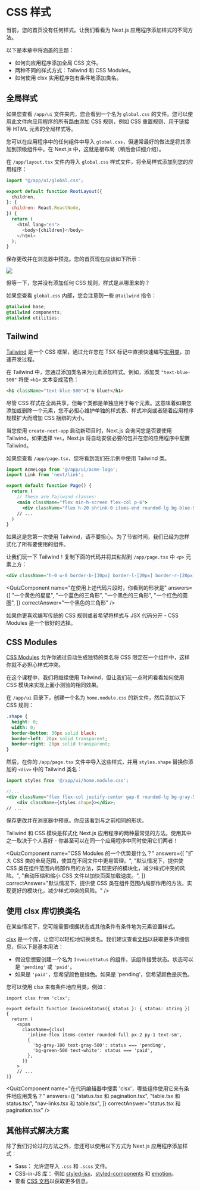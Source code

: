 # CSS 样式

当前，您的首页没有任何样式。让我们看看为 Next.js 应用程序添加样式的不同方法。

以下是本章中将涵盖的主题：

- 如何向应用程序添加全局 CSS 文件。
- 两种不同的样式方式：Tailwind 和 CSS Modules。
- 如何使用 clsx 实用程序包有条件地添加类名。

## 全局样式

如果您查看 `/app/ui` 文件夹内，您会看到一个名为 `global.css` 的文件。您可以使用此文件向应用程序的所有路由添加 CSS 规则，例如 CSS 重置规则、用于链接等 HTML 元素的全局样式等。

您可以在应用程序中的任何组件中导入 `global.css`，但通常最好的做法是将其添加到顶级组件中。在 Next.js 中，这就是根布局（稍后会详细介绍）。

在 `/app/layout.tsx` 文件内导入 `global.css` 样式文件，将全局样式添加到您的应用程序：

```js showLineNumbers {1} filename="/app/layout.tsx" copy
import "@/app/ui/global.css";

export default function RootLayout({
  children,
}: {
  children: React.ReactNode,
}) {
  return (
    <html lang="en">
      <body>{children}</body>
    </html>
  );
}
```

保存更改并在浏览器中预览。您的首页现在应该如下所示：

![](https://ngte-superbed.oss-cn-beijing.aliyuncs.com/book/nextjs-learn-cn/public/chapter2-home-page-with-tailwind.avif)

但等一下，您并没有添加任何 CSS 规则，样式是从哪里来的？

如果您查看 `global.css` 内部，您会注意到一些 `@tailwind` 指令：

```css showLineNumbers filename="/app/ui/global.css" copy
@tailwind base;
@tailwind components;
@tailwind utilities;
```

## Tailwind

[Tailwind](https://tailwindcss.com/) 是一个 CSS 框架，通过允许您在 TSX 标记中直接快速编写[实用类](https://tailwindcss.com/docs/utility-first)，加速开发过程。

在 Tailwind 中，您通过添加类名来为元素添加样式。例如，添加类 `"text-blue-500"` 将使 `<h1>` 文本变成蓝色：

```html copy
<h1 className="text-blue-500">I'm blue!</h1>
```

尽管 CSS 样式在全局共享，但每个类都是单独应用于每个元素。这意味着如果您添加或删除一个元素，您不必担心维护单独的样式表、样式冲突或者随着应用程序规模扩大而增加 CSS 捆绑的大小。

当您使用 `create-next-app` 启动新项目时，Next.js 会询问您是否要使用 Tailwind。如果选择 `Yes`，Next.js 将自动安装必要的包并在您的应用程序中配置 Tailwind。

如果您查看 `/app/page.tsx`，您将看到我们在示例中使用 Tailwind 类。

```jsx showLineNumbers filename="/app/page.tsx" copy
import AcmeLogo from '@/app/ui/acme-logo';
import Link from 'next/link';

export default function Page() {
  return (
    // These are Tailwind classes:
    <main className="flex min-h-screen flex-col p-6">
      <div className="flex h-20 shrink-0 items-end rounded-lg bg-blue-500 p-4 md:h-52">
    // ...
  )
}
```

如果这是您第一次使用 Tailwind，请不要担心。为了节省时间，我们已经为您样式化了所有要使用的组件。

让我们玩一下 Tailwind！复制下面的代码并将其粘贴到 `/app/page.tsx` 中 `<p>` 元素上方：

```jsx showLineNumbers filename="/app/page.tsx" copy
<div className="h-0 w-0 border-b-[30px] border-l-[20px] border-r-[20px] border-b-black border-l-transparent border-r-transparent" />
```

<QuizComponent
name="在使用上述代码片段时，你看到的形状是"
answers={[
"一个黄色的星星",
"一个蓝色的三角形",
"一个黑色的三角形",
"一个红色的圆圈",
]}
correctAnswer="一个黑色的三角形"
/>

如果你更喜欢编写传统的 CSS 规则或者希望将样式与 JSX 代码分开 - CSS Modules 是一个很好的选择。

## CSS Modules

[CSS Modules](https://nextjs.org/docs/pages/building-your-application/styling) 允许你通过自动生成独特的类名将 CSS 限定在一个组件中，这样你就不必担心样式冲突。

在这个课程中，我们将继续使用 Tailwind，但让我们花一点时间看看如何使用 CSS 模块来实现上面小测验的相同效果。

在 `/app/ui` 目录下，创建一个名为 `home.module.css` 的新文件，然后添加以下 CSS 规则：

```css showLineNumbers filename="/app/ui/home.module.css" copy
.shape {
  height: 0;
  width: 0;
  border-bottom: 30px solid black;
  border-left: 20px solid transparent;
  border-right: 20px solid transparent;
}
```

然后，在你的 `/app/page.tsx` 文件中导入这些样式，并用 `styles.shape` 替换你添加的 `<div>` 中的 Tailwind 类名：

```jsx showLineNumbers {1, 5} filename="/app/page.tsx" copy
import styles from '@/app/ui/home.module.css';

//...
<div className="flex flex-col justify-center gap-6 rounded-lg bg-gray-50 px-6 py-10 md:w-2/5 md:px-20">
    <div className={styles.shape}></div>;
// ...
```

保存更改并在浏览器中预览。你应该看到与之前相同的形状。

Tailwind 和 CSS 模块是样式化 Next.js 应用程序的两种最常见的方法。使用其中之一取决于个人喜好 - 你甚至可以在同一个应用程序中同时使用它们两者！

<QuizComponent
name="CSS Modules 的一个优势是什么？"
answers={[
"扩大 CSS 类的全局范围，使其在不同文件中更易管理。",
"默认情况下，提供使 CSS 类在组件范围内局部作用的方法，实现更好的模块化，减少样式冲突的风险。",
"自动压缩和缩小 CSS 文件以加快页面加载速度。",
]}
correctAnswer="默认情况下，提供使 CSS 类在组件范围内局部作用的方法，实现更好的模块化，减少样式冲突的风险。"
/>

## 使用 clsx 库切换类名

在某些情况下，您可能需要根据状态或其他条件有条件地为元素设置样式。

[clsx](https://www.npmjs.com/package/clsx) 是一个库，让您可以轻松地切换类名。我们建议查看[文档](https://github.com/lukeed/clsx)以获取更多详细信息，但以下是基本用法：

- 假设您想要创建一个名为 `InvoiceStatus` 的组件，该组件接受状态。状态可以是 `'pending'` 或 `'paid'`。
- 如果是 `'paid'`，您希望颜色是绿色。如果是 'pending'，您希望颜色是灰色。

您可以使用 clsx 来有条件地应用类，例如：

```tsx showLineNumbers {9-10} filename="/app/ui/invoices/status.tsx" copy
import clsx from 'clsx';

export default function InvoiceStatus({ status }: { status: string }) {
  return (
    <span
      className={clsx(
        'inline-flex items-center rounded-full px-2 py-1 text-sm',
        {
          'bg-gray-100 text-gray-500': status === 'pending',
          'bg-green-500 text-white': status === 'paid',
        },
      )}
    >
    // ...
)}
```

<QuizComponent
name="在代码编辑器中搜索 'clsx'，哪些组件使用它来有条件地应用类名？"
answers={[
"status.tsx 和 pagination.tsx",
"table.tsx 和 status.tsx",
"nav-links.tsx 和 table.tsx",
]}
correctAnswer="status.tsx 和 pagination.tsx"
/>

## 其他样式解决方案

除了我们讨论过的方法之外，您还可以使用以下方式为 Next.js 应用程序添加样式：

- Sass： 允许您导入 `.css` 和 `.scss` 文件。
- CSS-in-JS 库： 例如 [styled-jsx](https://github.com/vercel/styled-jsx)、[styled-components](https://github.com/vercel/next.js/tree/canary/examples/with-styled-components) 和 [emotion](https://github.com/vercel/next.js/tree/canary/examples/with-emotion)。
- 查看 [CSS 文档](https://nextjs.org/docs/app/building-your-application/styling)以获取更多信息。
